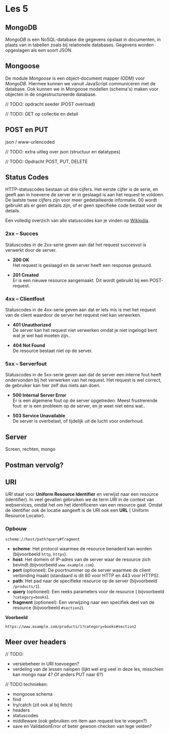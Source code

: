 # Les 5

## MongoDB

*MongoDB* is een NoSQL-database die gegevens opslaat in documenten, in plaats van in tabellen zoals bij relationele
databases. Gegevens worden opgeslagen als een soort JSON.

## Mongoose

De module *Mongoose* is een object-document mapper (ODM) voor *MongoDB*. Hiermee kunnen we vanuit JavaScript
communiceren met de database.
Ook kunnen we in Mongoose modellen (schema's) maken voor objecten in de ongestructureerde database.

// TODO: opdracht seeder (POST overload)

// TODO: GET op collectie en detail

## POST en PUT

json / www-urlencoded

// TODO: extra uitleg over json (structuur en datatypes)

// TODO: Opdracht POST, PUT, DELETE

## Status Codes

HTTP-statuscodes bestaan uit drie cijfers. Het eerste cijfer is de serie, en geeft aan in hoeverre de server er in
geslaagd is aan het request te voldoen. De laatste twee cijfers zijn voor meer gedetailleerde informatie. 00 wordt
gebruikt als er geen details zijn, of er geen specifieke code bestaat voor de details.

Een volledig overzich van alle statuscodes kan je vinden
op [Wikipdia](https://en.wikipedia.org/wiki/List_of_HTTP_status_codes).

### 2xx – Succes

Statuscodes in de 2xx-serie geven aan dat het request succesvol is verwerkt door de server.

- **200 OK**  
  Het request is geslaagd en de server heeft een response gestuurd.

- **201 Created**  
  Er is een nieuwe resource aangemaakt. Dit wordt gebruikt bij een POST-request.

### 4xx – Clientfout

Statuscodes in de 4xx-serie geven aan dat er iets mis is met het request van de client waardoor de server het request
niet kan verwerken.

- **401 Unauthorized**  
  De server kan het request niet verwerken omdat je niet ingelogd bent wat je wel had moeten zijn..

- **404 Not Found**  
  De resource bestaat niet op de server.

### 5xx – Serverfout

Statuscodes in de 5xx-serie geven aan dat de server een interne fout heeft ondervonden bij het verwerken van het
request. Het request is wel correct, de gebruiker kan hier zelf dus niets aan doen.

- **500 Internal Server Error**  
  Er is een algemene fout op de server opgetreden. Meest frustrerende fout: er is een probleem op de server, en je weet
  niet eens wat..

- **503 Service Unavailable**  
  De server is overbelast, of tijdelijk uit de lucht voor onderhoud.

## Server

Screen, rechten, mongo

## Postman vervolg?

## URI

*URI* staat voor **Uniform Resource Identifier** en verwijst naar een resource (identifier). In veel gevallen gebruiken
we de term *URI* in de context van webservices, omdat het
om het identificeren van een resource gaat. Omdat de identifier ook de locatie aangeeft is de URI ook een **URL** (
Uniform
Resource Locator).

### Opbouw

```
scheme://host/path?query#fragment
```

- **scheme**: Het protocol waarmee de resource benaderd kan worden (bijvoorbeeld `http`, `https`).
- **host**: Het domein of IP-adres van de server waar de resource zich bevindt (bijvoorbeeld `www.example.com`).
- **port** (optioneel): De poortnummer op de server waarmee de client verbinding maakt (standaard is dit 80 voor HTTP en
  443 voor HTTPS).
- **path**: Het pad naar de specifieke resource op de server (bijvoorbeeld `/products/1`).
- **query** (optioneel): Een reeks parameters voor de resource (
  bijvoorbeeld `?category=books`).
- **fragment** (optioneel): Een verwijzing naar een specifiek deel van de resource (bijvoorbeeld `#section2`).

**Voorbeeld**

```
https://www.example.com/products/1?category=books#section2
```

<!--
In dit geval:

- Het **scheme** is `https`,
- De **host** is `www.example.com`,
- Het **path** is `/products/1`,
- De **query** is `?category=books`,
- Het **fragment** is `#section2`.
-->

## Meer over headers

// TODO:

* versiebeheer in URI toevoegen?
* verdeling van de lessen nalopen (lijkt wel erg veel in deze les, misschien kan mongo naar 4? Of anders PUT naar 6?)

// TODO technieken:

* mongoose schema
* find
* try/catch (zit ook al bij fetch)
* headers
* statuscodes
* middleware (ook gebruiken om item aan request toe te voegen?)
* save en ValidationError of beter gewoon checken van lege velden?